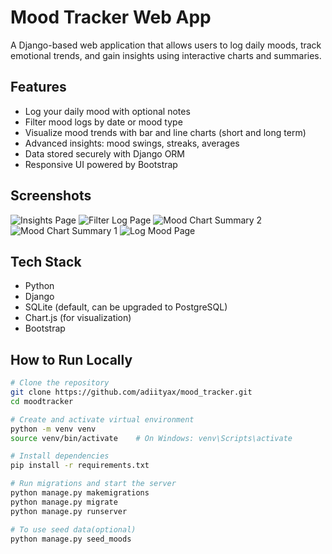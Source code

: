# Mood Tracker Web App

A Django-based web application that allows users to log daily moods, track emotional trends, and gain insights using interactive charts and summaries.

## Features

- Log your daily mood with optional notes
- Filter mood logs by date or mood type
- Visualize mood trends with bar and line charts (short and long term)
- Advanced insights: mood swings, streaks, averages
- Data stored securely with Django ORM
- Responsive UI powered by Bootstrap

## Screenshots

![Insights Page](https://github.com/user-attachments/assets/053c2c38-ab79-4617-84a0-2c1cb9dd651c)
![Filter Log Page](https://github.com/user-attachments/assets/7ce2d377-da47-4094-8bf1-7a5c450fe3e3)
![Mood Chart Summary 2](https://github.com/user-attachments/assets/921e09ac-1e9a-4b31-9d06-cdb81d16b1e8)
![Mood Chart Summary 1](https://github.com/user-attachments/assets/edb74638-b543-4987-aa46-0313a49d4400)
![Log Mood Page](https://github.com/user-attachments/assets/a20e0601-0981-4caa-a141-00ae58a29f5a)


## Tech Stack

- Python
- Django
- SQLite (default, can be upgraded to PostgreSQL)
- Chart.js (for visualization)
- Bootstrap

## How to Run Locally

```bash
# Clone the repository
git clone https://github.com/adiityax/mood_tracker.git
cd moodtracker

# Create and activate virtual environment
python -m venv venv
source venv/bin/activate    # On Windows: venv\Scripts\activate

# Install dependencies
pip install -r requirements.txt

# Run migrations and start the server
python manage.py makemigrations
python manage.py migrate
python manage.py runserver

# To use seed data(optional)
python manage.py seed_moods
